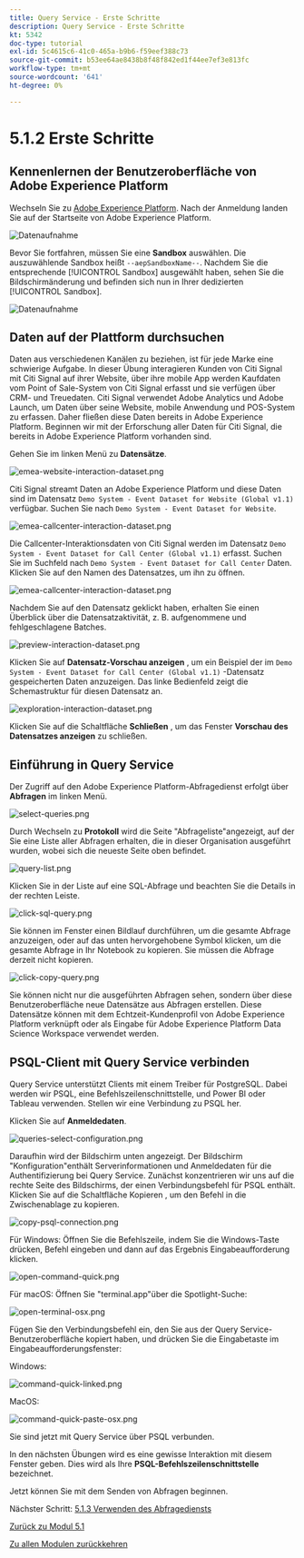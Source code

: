 ```yaml
---
title: Query Service - Erste Schritte
description: Query Service - Erste Schritte
kt: 5342
doc-type: tutorial
exl-id: 5c4615c6-41c0-465a-b9b6-f59eef388c73
source-git-commit: b53ee64ae8438b8f48f842ed1f44ee7ef3e813fc
workflow-type: tm+mt
source-wordcount: '641'
ht-degree: 0%

---
```


# 5.1.2 Erste Schritte

## Kennenlernen der Benutzeroberfläche von Adobe Experience Platform

Wechseln Sie zu [Adobe Experience Platform](https://experience.adobe.com/platform). Nach der Anmeldung landen Sie auf der Startseite von Adobe Experience Platform.

![Datenaufnahme](./../../../modules/datacollection/module1.2/images/home.png)

Bevor Sie fortfahren, müssen Sie eine **Sandbox** auswählen. Die auszuwählende Sandbox heißt ``--aepSandboxName--``. Nachdem Sie die entsprechende [!UICONTROL Sandbox] ausgewählt haben, sehen Sie die Bildschirmänderung und befinden sich nun in Ihrer dedizierten [!UICONTROL Sandbox].

![Datenaufnahme](./../../../modules/datacollection/module1.2/images/sb1.png)


## Daten auf der Plattform durchsuchen

Daten aus verschiedenen Kanälen zu beziehen, ist für jede Marke eine schwierige Aufgabe. In dieser Übung interagieren Kunden von Citi Signal mit Citi Signal auf ihrer Website, über ihre mobile App werden Kaufdaten vom Point of Sale-System von Citi Signal erfasst und sie verfügen über CRM- und Treuedaten. Citi Signal verwendet Adobe Analytics und Adobe Launch, um Daten über seine Website, mobile Anwendung und POS-System zu erfassen. Daher fließen diese Daten bereits in Adobe Experience Platform. Beginnen wir mit der Erforschung aller Daten für Citi Signal, die bereits in Adobe Experience Platform vorhanden sind.

Gehen Sie im linken Menü zu **Datensätze**.

![emea-website-interaction-dataset.png](./images/emea-website-interaction-dataset.png)

Citi Signal streamt Daten an Adobe Experience Platform und diese Daten sind im Datensatz `Demo System - Event Dataset for Website (Global v1.1)` verfügbar. Suchen Sie nach `Demo System - Event Dataset for Website`.

![emea-callcenter-interaction-dataset.png](./images/emea-website-interaction-dataset1.png)

Die Callcenter-Interaktionsdaten von Citi Signal werden im Datensatz `Demo System - Event Dataset for Call Center (Global v1.1)` erfasst. Suchen Sie im Suchfeld nach `Demo System - Event Dataset for Call Center` Daten. Klicken Sie auf den Namen des Datensatzes, um ihn zu öffnen.

![emea-callcenter-interaction-dataset.png](./images/emea-callcenter-interaction-dataset.png)

Nachdem Sie auf den Datensatz geklickt haben, erhalten Sie einen Überblick über die Datensatzaktivität, z. B. aufgenommene und fehlgeschlagene Batches.

![preview-interaction-dataset.png](./images/preview-interaction-dataset.png)

Klicken Sie auf **Datensatz-Vorschau anzeigen** , um ein Beispiel der im `Demo System - Event Dataset for Call Center (Global v1.1)` -Datensatz gespeicherten Daten anzuzeigen. Das linke Bedienfeld zeigt die Schemastruktur für diesen Datensatz an.

![exploration-interaction-dataset.png](./images/explore-interaction-dataset.png)

Klicken Sie auf die Schaltfläche **Schließen** , um das Fenster **Vorschau des Datensatzes anzeigen** zu schließen.

## Einführung in Query Service

Der Zugriff auf den Adobe Experience Platform-Abfragedienst erfolgt über **Abfragen** im linken Menü.

![select-queries.png](./images/select-queries.png)

Durch Wechseln zu **Protokoll** wird die Seite &quot;Abfrageliste&quot;angezeigt, auf der Sie eine Liste aller Abfragen erhalten, die in dieser Organisation ausgeführt wurden, wobei sich die neueste Seite oben befindet.

![query-list.png](./images/query-list.png)

Klicken Sie in der Liste auf eine SQL-Abfrage und beachten Sie die Details in der rechten Leiste.

![click-sql-query.png](./images/click-sql-query.png)

Sie können im Fenster einen Bildlauf durchführen, um die gesamte Abfrage anzuzeigen, oder auf das unten hervorgehobene Symbol klicken, um die gesamte Abfrage in Ihr Notebook zu kopieren. Sie müssen die Abfrage derzeit nicht kopieren.

![click-copy-query.png](./images/click-copy-query.png)

Sie können nicht nur die ausgeführten Abfragen sehen, sondern über diese Benutzeroberfläche neue Datensätze aus Abfragen erstellen. Diese Datensätze können mit dem Echtzeit-Kundenprofil von Adobe Experience Platform verknüpft oder als Eingabe für Adobe Experience Platform Data Science Workspace verwendet werden.

## PSQL-Client mit Query Service verbinden

Query Service unterstützt Clients mit einem Treiber für PostgreSQL. Dabei werden wir PSQL, eine Befehlszeilenschnittstelle, und Power BI oder Tableau verwenden. Stellen wir eine Verbindung zu PSQL her.

Klicken Sie auf **Anmeldedaten**.

![queries-select-configuration.png](./images/queries-select-configuration.png)

Daraufhin wird der Bildschirm unten angezeigt. Der Bildschirm &quot;Konfiguration&quot;enthält Serverinformationen und Anmeldedaten für die Authentifizierung bei Query Service. Zunächst konzentrieren wir uns auf die rechte Seite des Bildschirms, der einen Verbindungsbefehl für PSQL enthält. Klicken Sie auf die Schaltfläche Kopieren , um den Befehl in die Zwischenablage zu kopieren.

![copy-psql-connection.png](./images/copy-psql-connection.png)

Für Windows: Öffnen Sie die Befehlszeile, indem Sie die Windows-Taste drücken, Befehl eingeben und dann auf das Ergebnis Eingabeaufforderung klicken.

![open-command-quick.png](./images/open-command-prompt.png)

Für macOS: Öffnen Sie &quot;terminal.app&quot;über die Spotlight-Suche:

![open-terminal-osx.png](./images/open-terminal-osx.png)

Fügen Sie den Verbindungsbefehl ein, den Sie aus der Query Service-Benutzeroberfläche kopiert haben, und drücken Sie die Eingabetaste im Eingabeaufforderungsfenster:

Windows:

![command-quick-linked.png](./images/command-prompt-connected.png)

MacOS:

![command-quick-paste-osx.png](./images/command-prompt-paste-osx.png)

Sie sind jetzt mit Query Service über PSQL verbunden.

In den nächsten Übungen wird es eine gewisse Interaktion mit diesem Fenster geben. Dies wird als Ihre **PSQL-Befehlszeilenschnittstelle** bezeichnet.

Jetzt können Sie mit dem Senden von Abfragen beginnen.

Nächster Schritt: [5.1.3 Verwenden des Abfragediensts](./ex3.md)

[Zurück zu Modul 5.1](./query-service.md)

[Zu allen Modulen zurückkehren](../../../overview.md)
